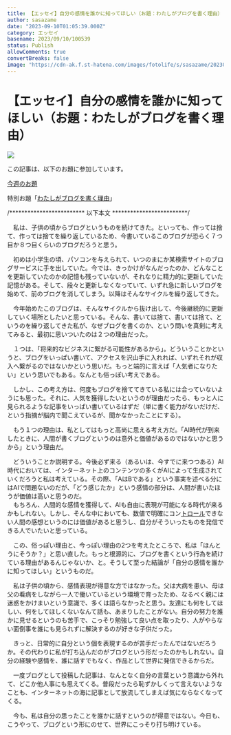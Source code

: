 ```yaml
---
title: 【エッセイ】自分の感情を誰かに知ってほしい（お題：わたしがブログを書く理由）
author: sasazame
date: "2023-09-10T01:05:39.000Z"
category: エッセイ
basename: 2023/09/10/100539
status: Publish
allowComments: true
convertBreaks: false
image: "https://cdn-ak.f.st-hatena.com/images/fotolife/s/sasazame/20230910/20230910093824.png"
---
```

# 【エッセイ】自分の感情を誰かに知ってほしい（お題：わたしがブログを書く理由）

![](https://cdn-ak.f.st-hatena.com/images/fotolife/s/sasazame/20230910/20230910093824.png)

この記事は、以下のお題に参加しています。

[今週のお題](https://blog.hatena.ne.jp/-/campaign/odai)

特別お題「[わたしがブログを書く理由](https://blog.hatena.ne.jp/-/campaign/bunfree_tokyo37)」

<!-- Extended Body -->

/\*\*\*\*\*\*\*\*\*\*\*\*\*\*\*\*\*\*\*\*\*\*\*\*\* 以下本文 \*\*\*\*\*\*\*\*\*\*\*\*\*\*\*\*\*\*\*\*\*\*\*\*\*/

　私は、子供の頃からブログというものを続けてきた。といっても、作っては捨て、作っては捨てを繰り返しているため、今書いているこのブログが恐らく７つ目か８つ目くらいのブログだろうと思う。

　初めは小学生の頃、パソコンを与えられて、いつのまにか某検索サイトのブログサービスに手を出していた。今では、きっかけがなんだったのか、どんなことを更新していたのかの記憶も残っていないが、それなりに精力的に更新していた記憶がある。そして、段々と更新しなくなっていて、いずれ急に新しいブログを始めて、前のブログを消してしまう。以降はそんなサイクルを繰り返してきた。

　今年始めたこのブログは、そんなサイクルから抜け出して、今後継続的に更新していく場所としたいと思っている。そんな、書いては捨て、書いては捨て、というのを繰り返してきた私が、なぜブログを書くのか、という問いを真剣に考えてみると、最初に思いついたのは２つの理由だった。

　１つは、「将来的なビジネスに繋がる可能性があるから」。どういうことかというと、ブログをいっぱい書いて、アクセスを沢山手に入れれば、いずれそれが収入へ繋がるのではないかという思いだ。もっと端的に言えば「人気者になりたい」という思いでもある。なんとも俗っぽい考えである。

　しかし、この考え方は、何度もブログを捨ててきている私には合っていないようにも思った。それに、人気を獲得したいというのが理由だったら、もっと人に見られるような記事をいっぱい書いているはずだ（単に書く能力がないだけだ、という指摘が脳内で聞こえているが、聞かなかったことにする）。

　もう１つの理由は、私としてはもっと高尚に思える考え方だ。「AI時代が到来したときに、人間が書くブログというのは意外と価値があるのではないかと思うから」という理由だ。

　どういうことか説明する。今後必ず来る（あるいは、今すでに来つつある）AI時代においては、インターネット上のコンテンツの多くがAIによって生成されていくだろうと私は考えている。その際、「AはBである」という事実を述べる分にはAIで問題ないのだが、「どう感じたか」という感情の部分は、人間が書いたほうが価値は高いと思うのだ。  
　もちろん、人間的な感情を獲得して、AIも自由に表現が可能になる時代が来るかもしれない。しかし、そんな中においても、数値で明確にコン[トロール](https://d.hatena.ne.jp/keyword/%A5%C8%A5%ED%A1%BC%A5%EB)できない人間の感想というのには価値があると思うし、自分がそういったものを発信できる人でいたいと思っている。

　この、俗っぽい理由と、今っぽい理由の2つを考えたところで、私は「ほんとうにそうか？」と思い直した。もっと根源的に、ブログを書くという行為を続けている理由があるんじゃないか、と。そうして至った結論が「自分の感情を誰かに知ってほしい」というものだ。

　私は子供の頃から、感情表現が得意な方ではなかった。父は大病を患い、母は父の看病をしながら一人で働いているという環境で育ったため、なるべく親には迷惑をかけまいという意識で、多くは語らなかったと思う。友達にも何をしてほしい、何をしてほしくないなんて話も、あまりしたことがない。自分の努力を誰かに見せるというのも苦手で、こっそり勉強して良い点を取ったり、人がやらない面倒事を誰にも見られずに解決するのが好きな子供だった。

　きっと、日常的に自分という個を表現するのが苦手だったんではないだろうか。その代わりに私が打ち込んだのがブログという形だったのかもしれない。自分の経験や感情を、誰に話すでもなく、作品として世界に発信できるからだ。

　一度ブログとして投稿した記事は、なんとなく自分の言葉という意識から外れて、どこか他人事にも思えてくる。普段だったら恥ずかしくって言えないようなことも、インターネットの海に記事として放流してしまえば気にならなくなってくる。

　今も、私は自分の思ったことを誰かに話すというのが得意ではない。今日も、こうやって、ブログという形にのせて、世界にこっそり打ち明けている。